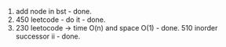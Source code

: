 1. add node in bst - done.
2. 450 leetcode  - do it - done.
3. 230 leetocode -> time O(n) and space O(1) - done.
510 inorder successor ii - done.